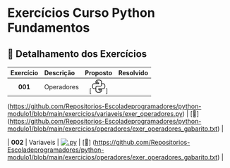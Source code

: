 # Exercícios Curso Python Fundamentos 

## 📂 **Detalhamento dos Exercícios**

| Exercício | Descrição | Proposto  | Resolvido |
|:-----------:|:-----------|:------------:|:---------------:|
| **001** | Operadores | [![.py](https://github.com/Repositorios-Escoladeprogramadores/python-modulo1/blob/main/icons/icons8-python-32.png ".py")]
(https://github.com/Repositorios-Escoladeprogramadores/python-modulo1/blob/main/exercicios/variaveis/exer_operadores.py)
 | [📝] (https://github.com/Repositorios-Escoladeprogramadores/python-modulo1/blob/main/exercicios/operadores/exer_operadores_gabarito.txt) |


| **002** | Variaveis | [![.py](http://www.fmarques.eti.br/ico/file-type-python.png ".py")](https://github.com/Repositorios-Escoladeprogramadores/python-modulo1/blob/main/exercicios/variaveis/exer_variaveis.py) | [📝] (https://github.com/Repositorios-Escoladeprogramadores/python-modulo1/blob/main/exercicios/operadores/exer_operadores_gabarito.txt) |


